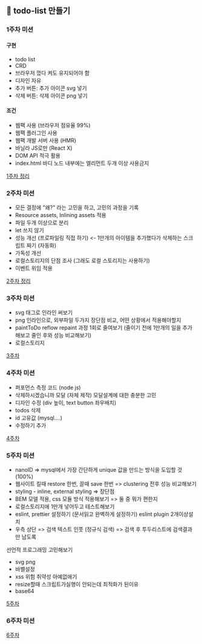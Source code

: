 ## 📝 todo-list 만들기

### 1주차 미션
#### 구현
- todo list
- CRD
- 브라우저 껐다 켜도 유지되어야 함
- 디자인 자유
- 추가 버튼: 추가 아이콘 svg 넣기
- 삭제 버튼: 삭제 아이콘 png 넣기

#### 조건
- 웹팩 사용 (브라우저 점유율 99%)
- 웹팩 플러그인 사용
- 웹팩 개발 서버 사용 (HMR)
- 바닐라 JS로만 (React X)
- DOM API 적극 활용
- index.html 바디 노드 내부에는 엘리먼트 두개 이상 사용금지

[1주차 정리](https://shinwonse.notion.site/1-4a56bc55a1dc4d36b3f433edf59c74c7)

### 2주차 미션
- 모든 결정에 "왜?" 라는 고민을 하고, 고민의 과정을 기록
- Resource assets, Inlining assets 적용
- 파일 두개 이상으로 분리 
- let 쓰지 않기 
- 성능 개선 (프로파일링 직접 하기) <- 1만개의 아이템을 추가했다가 삭제하는 스크립트 짜기 (자동화)
- 가독성 개선 
- 로컬스토리지의 단점 조사 (그래도 로컬 스토리지는 사용하기)
- 이벤트 위임 적용

[2주차 정리](https://shinwonse.notion.site/2-f916d5a8fa304a379c68fa95419384b1)

### 3주차 미션
- svg 태그로 인라인 써보기
- png 인라인으로, 외부파일 두가지 장단점 비교, 어떤 상황에서 적용해야할지
- paintToDo reflow repaint 과정 1회로 줄여보기 (줄이기 전에 1만개의 일을 추가해보고 줄인 후와 성능 비교해보기)
- 로컬스토리지

[3주차](https://shinwonse.notion.site/3-0bd0a01a4f4447b88c6fa298dd332681)

### 4주차 미션

- 퍼포먼스 측정 코드 (node js)
- 삭제하시겠습니까 모달 (자체 제작) 모달설계에 대한 충분한 고민
- 디자인 수정 (div 높이, text button 좌우배치)
- todos 삭제
- id 고유값 (mysql....)
- 수정하기 추가

[4주차](https://shinwonse.notion.site/4-89c2b003c7d6416395890d4e4ad85aab)

### 5주차 미션
- nanoID => mysql에서 가장 간단하게 unique 값을 만드는 방식을 도입할 것 (100%)
- 웹사이트 킬때 restore 한번, 끌때 save 한번 => clustering 전후 성능 비교해보기
- styling - inline, external styling => 장단점
- BEM 모델 적용, css 모듈 방식 적용해보기 => 둘 중 뭐가 편한지
- 로컬스토리지에 1만개 넣어두고 테스트해보기
- eslint, prettier 설정하기 (문서읽고 완벽하게 설정하기) eslint plugin 2개이상설치
- 우측 상단 => 검색 텍스트 인풋 (정규식 검색) => 검색 후 투두리스트에 검색결과만 남도록

선언적 프로그래밍 고민해보기

- svg png
- 바벨설정
- xss 위험 취약성 아예없애기
- resize할때 스크립트가실행이 안되는데 최적화가 된이유
- base64

[5주차](https://shinwonse.notion.site/5-ba83ff9eac5a4239a031daf1af0138fa)

### 6주차 미션

[6주차](https://www.notion.so/shinwonse/6-4c9400ecf2b54e809dba1c8986bd252b)
